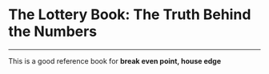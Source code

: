 # The Lottery Book: The Truth Behind the Numbers #
---

This is a good reference book for **break even point, house edge**
